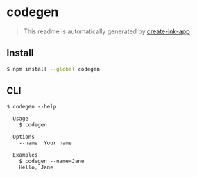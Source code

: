 # codegen

> This readme is automatically generated by [create-ink-app](https://github.com/vadimdemedes/create-ink-app)


## Install

```bash
$ npm install --global codegen
```


## CLI

```
$ codegen --help

  Usage
    $ codegen

  Options
    --name  Your name

  Examples
    $ codegen --name=Jane
    Hello, Jane
```
